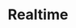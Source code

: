 ---
code: false
type: page
title: Realtime
description: Subscribe to realtime notifications from the database
order: 500
---